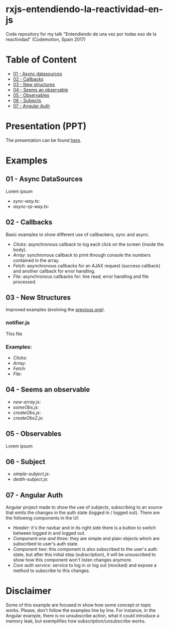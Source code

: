 # rxjs-entendiendo-la-reactividad-en-js
Code repository for my talk "Entendiendo de una vez por todas eso de la reactividad" (Codemotion, Spain 2017)

# Table of Content
- [01 - Async datasources](#01)
- [02 - Callbacks](#02)
- [03 - New structures](#03)
- [04 - Seems an observable](#04)
- [05 - Observables](#05)
- [06 - Subjects](#06)
- [07 - Angular Auth](#07)

# Presentation (PPT)
The presentation can be found [here](https://www.slideshare.net/sema_hkd/entendiendo-la-reactividad-de-una-vez-por-todas-code-motion17).

# Examples
## 01 - Async DataSources <div id="01" />
Lorem ipsum
- *sync-way.ts*:
- *async-rp-way.ts*:

## 02 - Callbacks <div id="02" />
Basic examples to show different use of callbackers, sync and async.
- *Clicks*: asynchronous callback to log each click on the screen (inside the body).
- *Array*: synchronous callback to print through console the numbers contained in the array.
- *Fetch*: asynchronous callbacks for an AJAX request (success callback) and another callback for error handling.
- *File*: asynchronous callbacks for: line read, error handling and file processed.

## 03 - New Structures <div id="03" />
Improved examples (evolving the [previous one](#02)).
### notifier.js
This file

### Examples:
- *Clicks*:
- *Array*:
- *Fetch*:
- *File*:

## 04 - Seems an observable <div id="04" />
- *new-array.js*:
- *someObs.js*:
- *createObs.js*:
- *createObs2.js*:

## 05 - Observables <div id="05" />
Lorem ipsum

## 06 - Subject <div id="06" />
- *simple-subject.js*:
- *death-subject.js*:

## 07 - Angular Auth <div id="07" />
Angular project made to show the use of subjects, subscribing to an source that emits the changes in the auth state (logged in / logged out). There are the following components in the UI:
- *Header*: it's the navbar and in its right side there is a button to switch between logged in and logged out.
- *Component one and three*: they are simple and plain objects which are subscribed to user's auth state.
- *Component two*: this component is also subscribed to the user's auth state, but after this initial step (subscription), it will be unsuscribed to show how this component won't listen changes anymore.
- *Core auth service*: service to log in or log out (mocked) and expose a method to subscribe to this changes.

# Disclaimer
Some of this example are focused in show how some concept or topic works. Please, don't follow the examples line by line. For instance, in the Angular example, there is no unsubscribe action, what it could introduce a memory leak, but exemplifies how subscription/unsubscribe works.